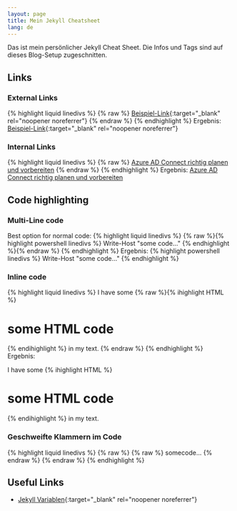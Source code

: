 ```yaml
---
layout: page
title: Mein Jekyll Cheatsheet
lang: de
---
```

Das ist mein persönlicher Jekyll Cheat Sheet. Die Infos und Tags sind auf dieses Blog-Setup zugeschnitten.

## Links

### External Links

{% highlight liquid linedivs %}
{% raw %}
[Beispiel-Link](https://www.example.com){:target="_blank" rel="noopener noreferrer"}
{% endraw %}
{% endhighlight %}
Ergebnis:
[Beispiel-Link](https://www.example.com){:target="_blank" rel="noopener noreferrer"}

### Internal Links

{% highlight liquid linedivs %}
{% raw %}
[Azure AD Connect richtig planen und vorbereiten](/2020/06/05/Azure-AD-Connect-Video/)
{% endraw %}
{% endhighlight %}
Ergebnis:
[Azure AD Connect richtig planen und vorbereiten](/2020/06/05/Azure-AD-Connect-Video/)

## Code highlighting

### Multi-Line code

Best option for normal code:
{% highlight liquid linedivs %}
{% raw %}{% highlight powershell linedivs %}
Write-Host "some code..."
{% endhighlight %}{% endraw %}
{% endhighlight %}
Ergebnis:
{% highlight powershell linedivs %}
Write-Host "some code..."
{% endhighlight %}

### Inline code

{% highlight liquid linedivs %}
I have some {% raw %}{% ihighlight HTML %}<h1>some HTML code</h1>{% endihighlight %} in my text.
{% endraw %}
{% endhighlight %}
Ergebnis:

I have some {% ihighlight HTML %}<h1>some HTML code</h1>{% endihighlight %} in my text.

### Geschweifte Klammern im Code

{% highlight liquid linedivs %}
&#123;% raw %&#125;
{% raw %}
somecode...
{% endraw %}
&#123;% endraw %&#125;
{% endhighlight %}

## Useful Links

- [Jekyll Variablen](https://jekyllrb.com/docs/variables/){:target="_blank" rel="noopener noreferrer"}
